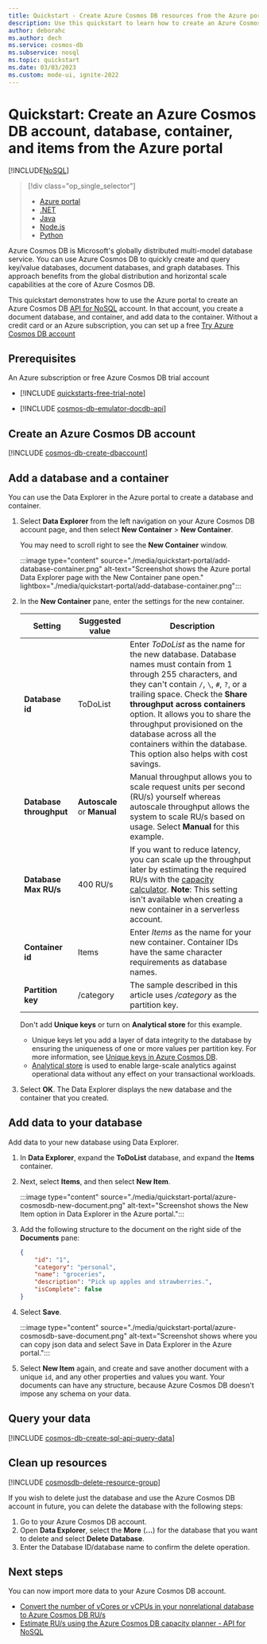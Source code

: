 ```yaml
---
title: Quickstart - Create Azure Cosmos DB resources from the Azure portal
description: Use this quickstart to learn how to create an Azure Cosmos DB database, container, and items by using the Azure portal.
author: deborahc
ms.author: dech
ms.service: cosmos-db
ms.subservice: nosql
ms.topic: quickstart
ms.date: 03/03/2023
ms.custom: mode-ui, ignite-2022
---
```

# Quickstart: Create an Azure Cosmos DB account, database, container, and items from the Azure portal
[!INCLUDE[NoSQL](../includes/appliesto-nosql.md)]

> [!div class="op_single_selector"]
> - [Azure portal](quickstart-portal.md)
> - [.NET](quickstart-dotnet.md)
> - [Java](quickstart-java.md)
> - [Node.js](quickstart-nodejs.md)
> - [Python](quickstart-python.md)
>  

Azure Cosmos DB is Microsoft's globally distributed multi-model database service. You can use Azure Cosmos DB to quickly create and query key/value databases, document databases, and graph databases. This approach benefits from the global distribution and horizontal scale capabilities at the core of Azure Cosmos DB.

This quickstart demonstrates how to use the Azure portal to create an Azure Cosmos DB [API for NoSQL](../introduction.md) account. In that account, you create a document database, and container, and add data to the container. Without a credit card or an Azure subscription, you can set up a free [Try Azure Cosmos DB account](https://aka.ms/trycosmosdb)

## Prerequisites

An Azure subscription or free Azure Cosmos DB trial account
- [!INCLUDE [quickstarts-free-trial-note](../../../includes/quickstarts-free-trial-note.md)] 

- [!INCLUDE [cosmos-db-emulator-docdb-api](../includes/cosmos-db-emulator-docdb-api.md)]  

## <a id="create-account"></a>Create an Azure Cosmos DB account

[!INCLUDE [cosmos-db-create-dbaccount](../includes/cosmos-db-create-dbaccount.md)]

## <a id="create-container-database"></a>Add a database and a container

You can use the Data Explorer in the Azure portal to create a database and container.

1. Select **Data Explorer** from the left navigation on your Azure Cosmos DB account page, and then select **New Container** > **New Container**.

    You may need to scroll right to see the **New Container** window.

    :::image type="content" source="./media/quickstart-portal/add-database-container.png" alt-text="Screenshot shows the Azure portal Data Explorer page with the New Container pane open." lightbox="./media/quickstart-portal/add-database-container.png":::

1. In the **New Container** pane, enter the settings for the new container.

    |Setting|Suggested value|Description|
    |---|---|---|
    |**Database id**|ToDoList|Enter *ToDoList* as the name for the new database. Database names must contain from 1 through 255 characters, and they can't contain `/`, `\`, `#`, `?`, or a trailing space. Check the **Share throughput across containers** option. It allows you to share the throughput provisioned on the database across all the containers within the database. This option also helps with cost savings. |
    | **Database throughput**|**Autoscale** or **Manual**|Manual throughput allows you to scale request units per second (RU/s) yourself whereas  autoscale throughput allows the system to scale RU/s based on usage. Select **Manual** for this example.|
    |**Database Max RU/s**| 400 RU/s|If you want to reduce latency, you can scale up the throughput later by estimating the required RU/s with the [capacity calculator](estimate-ru-with-capacity-planner.md). **Note**: This setting isn't available when creating a new container in a serverless account. |
    |**Container id**|Items|Enter *Items* as the name for your new container. Container IDs have the same character requirements as database names.|
    |**Partition key**| /category| The sample described in this article uses */category* as the partition key.|

    Don't add **Unique keys** or turn on **Analytical store** for this example.

    - Unique keys let you add a layer of data integrity to the database by ensuring the uniqueness of one or more values per partition key. For more information, see [Unique keys in Azure Cosmos DB](../unique-keys.md).
    - [Analytical store](../analytical-store-introduction.md) is used to enable large-scale analytics against operational data without any effect on your transactional workloads.

1. Select **OK**. The Data Explorer displays the new database and the container that you created.

## Add data to your database

Add data to your new database using Data Explorer.

1. In **Data Explorer**, expand the **ToDoList** database, and expand the **Items** container.

1. Next, select **Items**, and then select **New Item**.

   :::image type="content" source="./media/quickstart-portal/azure-cosmosdb-new-document.png" alt-text="Screenshot shows the New Item option in Data Explorer in the Azure portal.":::

1. Add the following structure to the document on the right side of the **Documents** pane:

   ```json
   {
       "id": "1",
       "category": "personal",
       "name": "groceries",
       "description": "Pick up apples and strawberries.",
       "isComplete": false
   }
   ```

1. Select **Save**.

   :::image type="content" source="./media/quickstart-portal/azure-cosmosdb-save-document.png" alt-text="Screenshot shows where you can copy json data and select Save in Data Explorer in the Azure portal.":::

1. Select **New Item** again, and create and save another document with a unique `id`, and any other properties and values you want. Your documents can have any structure, because Azure Cosmos DB doesn't impose any schema on your data.

## Query your data

[!INCLUDE [cosmos-db-create-sql-api-query-data](../includes/cosmos-db-create-sql-api-query-data.md)]

## Clean up resources

[!INCLUDE [cosmosdb-delete-resource-group](../includes/cosmos-db-delete-resource-group.md)]

If you wish to delete just the database and use the Azure Cosmos DB account in future, you can delete the database with the following steps:

1. Go to your Azure Cosmos DB account.
1. Open **Data Explorer**, select the **More** (**...**) for the database that you want to delete and select **Delete Database**.
1. Enter the Database ID/database name to confirm the delete operation.

## Next steps

You can now import more data to your Azure Cosmos DB account.

- [Convert the number of vCores or vCPUs in your nonrelational database to Azure Cosmos DB RU/s](../convert-vcore-to-request-unit.md)
- [Estimate RU/s using the Azure Cosmos DB capacity planner - API for NoSQL](estimate-ru-with-capacity-planner.md)
